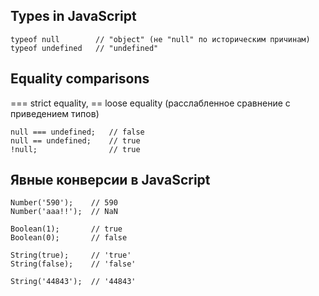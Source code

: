## Types in JavaScript
```
typeof null        // "object" (не "null" по историческим причинам)
typeof undefined   // "undefined"
```
## Equality comparisons
===   strict equality,
==    loose equality (расслабленное сравнение с приведением типов)
```
null === undefined;   // false
null == undefined;    // true
!null;                // true
```

## Явные конверсии в JavaScript
```
Number('590');    // 590
Number('aaa!!');  // NaN

Boolean(1);       // true
Boolean(0);       // false

String(true);     // 'true'
String(false);    // 'false'

String('44843');  // '44843'
```

